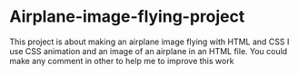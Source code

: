 # Airplane-image-flying-project
This project is about making an airplane image flying with HTML and CSS
I use CSS animation and an image of an airplane in an HTML file. You could make any comment in other to help me to improve this work
